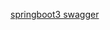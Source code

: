 [springboot3 swagger](https://velog.io/@juhyeon1114/Springdoc%EC%9C%BC%EB%A1%9C-Swagger%EB%AC%B8%EC%84%9C-%EC%83%9D%EC%84%B1%ED%95%98%EA%B8%B0-Spring-boot-3.0-%EC%9D%B4%EC%83%81)